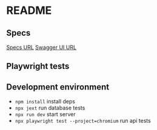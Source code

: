 # README

## Specs

[Specs URL]()
[Swagger UI URL](https://petstore.swagger.io/)

## Playwright tests

## Development environment

- `npm install` install deps
- `npx jext` run database tests
- `npx run dev` start server
- `npx playwright test --project=chromium` run api tests